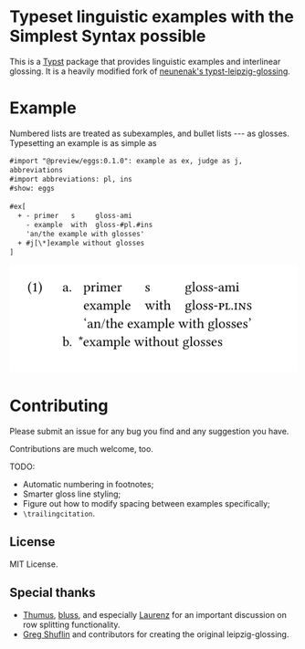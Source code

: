 # Typeset linguistic examples with the Simplest Syntax possible

This is a [Typst](https://github.com/typst/typst) package that provides linguistic examples and interlinear glossing. It is a heavily modified fork of [neunenak's typst-leipzig-glossing](https://github.com/neunenak/typst-leipzig-glossing).

# Example

Numbered lists are treated as subexamples, and bullet lists --- as glosses. Typesetting an example is as simple as

```typst
#import "@preview/eggs:0.1.0": example as ex, judge as j, abbreviations
#import abbreviations: pl, ins
#show: eggs

#ex[
  + - primer   s     gloss-ami
    - example  with  gloss-#pl.#ins
    'an/the example with glosses'
  + #j[\*]example without glosses
]
```

![an example with subexamples and glosses](assets/example.svg)

# Contributing

Please submit an issue for any bug you find and any suggestion you have.

Contributions are much welcome, too.

TODO:
- Automatic numbering in footnotes;
- Smarter gloss line styling;
- Figure out how to modify spacing between examples specifically;
- `\trailingcitation`.

## License
MIT License.

## Special thanks

- [Thumus](https://github.com/Thumuss), [bluss](https://github.com/bluss), and especially [Laurenz](https://github.com/laurmaedje) for an important discussion on row splitting functionality.
- [Greg Shuflin](https://github.com/neunenak) and contributors for creating the original leipzig-glossing.
